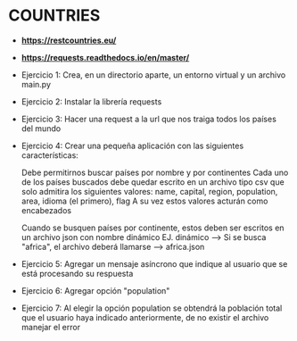 # COUNTRIES
* **https://restcountries.eu/**
* **https://requests.readthedocs.io/en/master/**

* Ejercicio 1: Crea, en un directorio aparte, un entorno virtual y un archivo main.py
* Ejercicio 2: Instalar la librería requests
* Ejercicio 3: Hacer una request a la url que nos traiga todos los países del mundo
* Ejercicio 4: Crear una pequeña aplicación con las siguientes características:
	
	Debe permitirnos buscar países por nombre y por continentes
	Cada uno de los países buscados debe quedar escrito en un archivo tipo csv que solo admitira los siguientes valores:
		name, capital, region, population, area, idioma (el primero), flag
		A su vez estos valores acturán como encabezados
	
	Cuando se busquen países por continente, estos deben ser escritos en un archivo json con nombre dinámico
		EJ. dinámico --> Si se busca "africa", el archivo deberá llamarse --> africa.json
		
* Ejercicio 5: Agregar un mensaje asíncrono que indique al usuario que se está procesando su respuesta 
* Ejercicio 6: Agregar opción "population"
* Ejercicio 7: Al elegir la opción population se obtendrá la población total que el usuario haya indicado anteriormente, de no existir el archivo manejar el error
